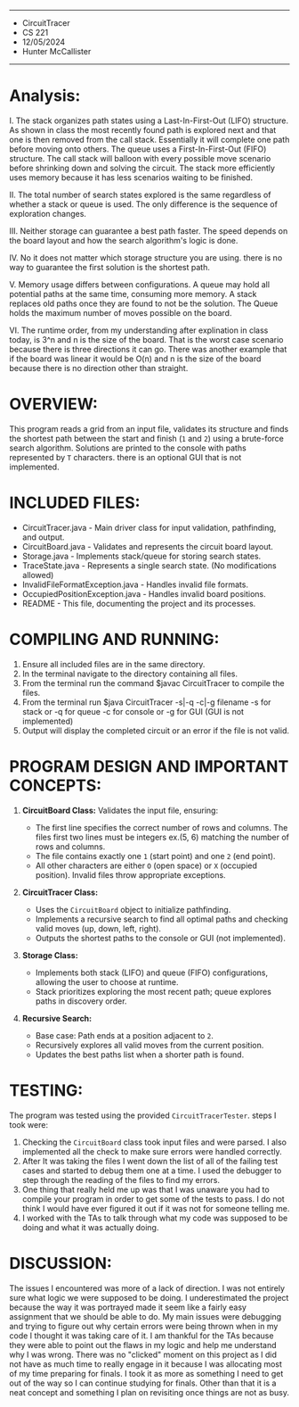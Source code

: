 ****************
* CircuitTracer
* CS 221
* 12/05/2024
* Hunter McCallister
****************

# Analysis:
I. The stack organizes path states using a Last-In-First-Out (LIFO) structure. As shown in class the most recently found path is explored next and that one is then removed from the call stack. Essentially it will complete one path before moving onto others.
The queue uses a First-In-First-Out (FIFO) structure. The call stack will balloon with every possible move scenario before shrinking down and solving the circuit. The stack more efficiently uses memory because it has less scenarios waiting to be finished.

II. The total number of search states explored is the same regardless of whether a stack or queue is used. The only difference is the sequence of exploration changes.

III. Neither storage can guarantee a best path faster. The speed depends on the board layout and how the search algorithm's logic is done.

IV.  No it does not matter which storage structure you are using. there is no way to guarantee the first solution is the shortest path.

V. Memory usage differs between configurations. A queue may hold all potential paths at the same time, consuming more memory. A stack replaces old paths once they are found to not be the solution. The Queue holds the maximum number of moves possible on the board.

VI. The runtime order, from my understanding after explination in class today, is 3^n and n is the size of the board. That is the worst case scenario because there is three directions it can go. There was another example that if the board was linear it would be O(n) and n is the size of the board because there is
no direction other than straight.

# OVERVIEW:
This program reads a grid from an input file, validates its structure and finds the shortest path between the start and finish (`1` and `2`) using a brute-force search algorithm. Solutions are printed to the console with paths represented by `T` characters. there is an optional GUI that is not implemented.

# INCLUDED FILES:
* CircuitTracer.java - Main driver class for input validation, pathfinding, and output.
* CircuitBoard.java - Validates and represents the circuit board layout.
* Storage.java - Implements stack/queue for storing search states.
* TraceState.java - Represents a single search state. (No modifications allowed)
* InvalidFileFormatException.java - Handles invalid file formats.
* OccupiedPositionException.java - Handles invalid board positions.
* README - This file, documenting the project and its processes.

# COMPILING AND RUNNING:
1. Ensure all included files are in the same directory.
2. In the terminal navigate to the directory containing all files.
3. From the terminal run the command $javac CircuitTracer to compile the files.
4. From the terminal run $java CircuitTracer -s|-q -c|-g filename
 -s for stack or -q for queue
 -c for console or -g for GUI (GUI is not implemented)
5. Output will display the completed circuit or an error if the file is not valid.

# PROGRAM DESIGN AND IMPORTANT CONCEPTS:
1. **CircuitBoard Class:**
   Validates the input file, ensuring:
   - The first line specifies the correct number of rows and columns. The files first two lines must be integers ex.(5, 6) matching the number of rows and columns.
   - The file contains exactly one `1` (start point) and one `2` (end point).
   - All other characters are either `O` (open space) or `X` (occupied position).
   Invalid files throw appropriate exceptions.

2. **CircuitTracer Class:**
   - Uses the `CircuitBoard` object to initialize pathfinding.
   - Implements a recursive search to find all optimal paths and checking valid moves (up, down, left, right).
   - Outputs the shortest paths to the console or GUI (not implemented).

3. **Storage Class:**
   - Implements both stack (LIFO) and queue (FIFO) configurations, allowing the user to choose at runtime.
   - Stack prioritizes exploring the most recent path; queue explores paths in discovery order.

4. **Recursive Search:**
   - Base case: Path ends at a position adjacent to `2`.
   - Recursively explores all valid moves from the current position.
   - Updates the best paths list when a shorter path is found.

# TESTING:
The program was tested using the provided `CircuitTracerTester`. steps I took were:
1. Checking the `CircuitBoard` class took input files and were parsed. I also implemented all the check to make sure errors were handled correctly.
2. After It was taking the files I went down the list of all of the failing test cases and started to debug them one at a time. I used the debugger to step through the reading of the files to find my errors.
3. One thing that really held me up was that I was unaware you had to compile your program in order to get some of the tests to pass. I do not think I would have ever figured it out if it was not for someone telling me.
4. I worked with the TAs to talk through what my code was supposed to be doing and what it was actually doing.

# DISCUSSION:
The issues I encountered was more of a lack of direction. I was not entirely sure what logic we were supposed to be doing. I underestimated the project because the way it was portrayed made it seem like a fairly easy assignment that we should be able to do. 
My main issues were debugging and trying to figure out why certain errors were being thrown when in my code I thought it was taking care of it. I am thankful for the TAs because they were able to point out the flaws in my logic and help me understand why I was wrong.
There was no "clicked" moment on this project as I did not have as much time to really engage in it because I was allocating most of my time preparing for finals. I took it as more as something I need to get out of the way so I can continue studying for finals.
Other than that it is a neat concept and something I plan on revisiting once things are not as busy. 
